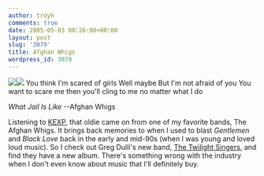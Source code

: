 ```yaml
---
author: troyh
comments: true
date: 2005-05-03 00:26:00+00:00
layout: post
slug: '3079'
title: Afghan Whigs
wordpress_id: 3079
---
```


![](http://images.amazon.com/images/P/B000002HD5.01._SCMZZZZZZZ_.jpg)![](http://images.amazon.com/images/P/B000002HLG.01._SCMZZZZZZZ_.jpg)
You think I'm scared of girls
Well maybe
But I'm not afraid of you
You want to scare me then you'll cling to me no matter what I do

_What Jail Is Like_
--Afghan Whigs

Listening to [KEXP](http://kexp.org), that oldie came on from one of my favorite bands, The Afghan Whigs. It brings back memories to when I used to blast _Gentlemen_ and _Black Love_ back in the early and mid-90s (when I was young and loved loud music). So I check out Greg Dulli's new band, [The Twilight Singers](http://www.thetwilightsingers.com/), and find they have a new album. There's something wrong with the industry when I don't even know about music that I'll definitely buy.
